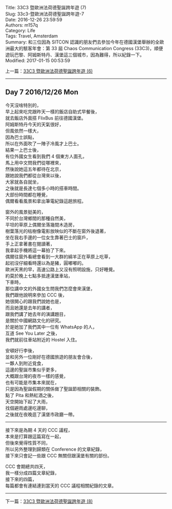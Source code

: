 Title: 33C3 暨歐洲法荷德聖誕跨年遊 (7)  
Slug: 33c3-暨歐洲法荷德聖誕跨年遊-7  
Date: 2016-12-26 23:59:59  
Authors: m157q  
Category: Life  
Tags: Travel, Amsterdam  
Summary: 和三位因為 SITCON 認識的朋友們去參加今年在德國漢堡舉辦的全歐洲最大的駭客年會：第 33 屆 Chaos Communication Congress (33C3)，順便遊玩巴黎、阿姆斯特丹、漢堡這三個城市，因為難得，所以紀錄一下。  
Modified: 2017-01-15 00:53:59  
  
  
上一篇：[33C3 暨歐洲法荷德聖誕跨年遊 (6)](/posts/2016/12/25/33c3-暨歐洲法荷德聖誕跨年遊-6)  
  
---  
  
## Day 7 2016/12/26 Mon  
  
今天沒啥特別的，  
早上起來吃完跟昨天一樣的飯店自助式早餐後，  
就去飯店外面搭 FlixBus 前往德國漢堡。  
阿姆斯特丹今天的天氣很好，  
但風依然一樣大，  
因為巴士誤點，  
所以在外面吹了一陣子冷風才上巴士。  
結果一上巴士後，  
有位外國女生看到我們 4 個東方人面孔，  
馬上用中文問我們從哪裡來，  
然後說她這五年都待在北京，  
跟她說我們都從台灣來以後，  
大家就各自就坐，  
之後就是長達七個多小時的搭車時間。  
大部份時間都在睡覺，  
偶爾看看風景和拿出筆電紀錄這趟旅程。  
  
窗外的風景挺美的，  
不同於台灣鄉間的那種自然美，  
平坦的草原上偶爾坐落幾間木造房，  
樹葉落光的枯樹像電影放映似的不斷在窗外後退著，  
坐在我右手邊的一位女生靠著巴士的窗戶，  
手上正拿著書在閱讀著，  
我拿起手機將這一幕拍了下來。  
偶爾往窗外看總會看到一大群的綿羊正在草原上吃草，  
起初沒仔細看時還以為是豬，圓嘟嘟的。  
歐洲天黑的早，高速公路上又沒有照明設施，只好睡覺。  
約莫於晚上七點多抵達漢堡車站，  
下車時，  
那位講中文的外國女生問我們怎麼會來漢堡，  
我們跟他說明來參加 CCC 後，  
她很開心的跟我們說她也是，  
而且她還是去年的講者，  
跟我們講了她去年的演講題目，  
是關於中國網路文化的研究。  
於是她加了我們其中一位有 WhatsApp 的人，  
互道 See You Later 之後，  
我們就前往車站附近的 Hostel 入住。  
  
安頓好行李後，  
並和另外一位剛好在德國旅遊的朋友會合後，  
一夥人到附近覓食，  
這邊的聖誕市集似乎更多，  
大概跟台灣的夜市一樣的感覺，  
也有可能是市集本來就在，  
只是因為聖誕假期的關係做了聖誕節相關的裝飾。  
點了 Pita 和熱紅酒之後，  
天空開始下起了大雨，  
找個避雨處邊吃邊聊，  
之後就在夜晚逛了漢堡市政廳一帶。  
  
---  
  
接下來是為期 4 天的 CCC 議程，  
本來是打算跟這篇寫在一起，  
但後來覺得性質不同，  
所以另外整理到歸類在 Conference 的文章紀錄，  
接下來只會記一些跟 CCC 無關但跟漢堡有關的部份。  
  
CCC 會期總共四天，  
我一樣分成四篇文章紀錄，  
接下來的四篇，  
每篇都會有連結連到當天的 CCC 議程相關紀錄的文章。  
  
---  
  
下一篇：[33C3 暨歐洲法荷德聖誕跨年遊 (8)](/posts/2016/12/27/33c3-暨歐洲法荷德聖誕跨年遊-8)  
